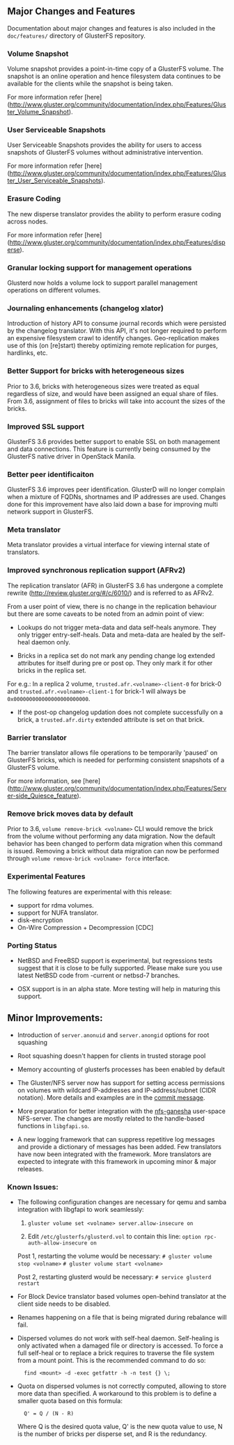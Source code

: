 ## Major Changes and Features

Documentation about major changes and features is also included in the `doc/features/` directory of GlusterFS repository.

### Volume Snapshot

Volume snapshot provides a point-in-time copy of a GlusterFS volume. The snapshot is an online operation and hence filesystem data continues to be available for the clients while the snapshot is being taken.

For more information refer [here]
(http://www.gluster.org/community/documentation/index.php/Features/Gluster_Volume_Snapshot).

### User Serviceable Snapshots

User Serviceable Snapshots provides the ability for users to access snapshots of GlusterFS volumes without administrative intervention.

For more information refer [here]
(http://www.gluster.org/community/documentation/index.php/Features/Gluster_User_Serviceable_Snapshots).

### Erasure Coding

The new disperse translator provides the ability to perform erasure coding across nodes.

For more information refer [here]
(http://www.gluster.org/community/documentation/index.php/Features/disperse).

### Granular locking support for management operations

Glusterd now holds a volume lock to support parallel management operations on different volumes.

### Journaling enhancements (changelog xlator)

Introduction of history API to consume journal records which were persisted by the changelog translator. With this API, it's not longer required to perform an expensive
filesystem crawl to identify changes. Geo-replication makes use of this (on [re]start) thereby optimizing remote replication for purges, hardlinks, etc.

### Better Support for bricks with heterogeneous sizes

Prior to 3.6, bricks with heterogeneous sizes were treated as equal regardless of size, and would have been assigned an equal share of files. From 3.6, assignment of files to bricks will take into account the sizes of the bricks.

### Improved SSL support

GlusterFS 3.6 provides better support to enable SSL on both management and data connections. This feature is currently being consumed by the GlusterFS native driver in OpenStack Manila.

### Better peer identificaiton
GlusterFS 3.6 improves peer identification. GlusterD will no longer complain when a mixture of FQDNs, shortnames and IP addresses are used. Changes done for this improvement have also laid down a base for improving multi network support in GlusterFS.

### Meta translator

Meta translator provides a virtual interface for viewing internal state of translators.

### Improved synchronous replication support (AFRv2)

The replication translator (AFR) in GlusterFS 3.6 has undergone a complete rewrite (http://review.gluster.org/#/c/6010/) and is referred to as AFRv2.

From a user point of view, there is no change in the replication behaviour but there are some caveats to be noted from an admin point of view:

- Lookups do not trigger meta-data and data self-heals anymore. They only trigger entry-self-heals. Data and meta-data are healed by the self-heal daemon only.

- Bricks in a replica set do not mark any pending change log extended attributes for itself during pre or post op. They only mark it for other bricks in the replica set.

For e.g.:
In a replica 2 volume, `trusted.afr.<volname>-client-0` for brick-0 and `trusted.afr.<volname>-client-1` for brick-1  will always be `0x000000000000000000000000`.

- If the post-op changelog updation does not complete successfully on a brick, a `trusted.afr.dirty` extended attribute is set on that brick.

### Barrier translator
The barrier translator allows file operations to be temporarily 'paused' on GlusterFS bricks, which is needed for performing consistent snapshots of a GlusterFS volume.

For more information, see [here] (http://www.gluster.org/community/documentation/index.php/Features/Server-side_Quiesce_feature).

### Remove brick moves data by default

Prior to 3.6, `volume remove-brick <volname>` CLI would remove the brick from the volume without performing any data migration. Now the default behavior has been changed to perform data migration when this command is issued. Removing a brick without data migration can now be performed through `volume remove-brick <volname> force` interface.

### Experimental Features

The following features are experimental with this release:

- support for rdma volumes.
- support for NUFA translator.
- disk-encryption
- On-Wire Compression + Decompression [CDC]

### Porting Status

- NetBSD and FreeBSD support is experimental, but regressions tests suggest that it is close to be fully supported. Please make sure you use latest NetBSD code from -current or netbsd-7 branches.

- OSX support is in an alpha state. More testing will help in maturing this support.

## Minor Improvements:

- Introduction of `server.anonuid` and `server.anongid` options for root squashing

- Root squashing doesn't happen for clients in trusted storage pool

- Memory accounting of glusterfs processes has been enabled by default

- The Gluster/NFS server now has support for setting access permissions on volumes with wildcard IP-addresses and IP-address/subnet (CIDR notation). More details and examples are in the [commit message](http://review.gluster.org/7485).

- More preparation for better integration with the [nfs-ganesha](http://nfs-ganesha.github.com/) user-space NFS-server. The changes are mostly related to the handle-based functions in `libgfapi.so`.

- A new logging framework that can suppress repetitive log messages and provide a dictionary of messages has been added. Few translators have now been integrated with the framework. More translators are expected to integrate with this framework in upcoming minor & major releases.

### Known Issues:
- The following configuration changes are necessary for qemu and samba integration with libgfapi to work seamlessly:

    1. `gluster volume set <volname> server.allow-insecure on`

    2. Edit `/etc/glusterfs/glusterd.vol` to contain this line:
        `option rpc-auth-allow-insecure on`

    Post 1, restarting the volume would be necessary:
        `# gluster volume stop <volname>`
        `# gluster volume start <volname>`

    Post 2, restarting glusterd would be necessary:
        `# service glusterd restart`

- For Block Device translator based volumes open-behind translator at the client side needs to be disabled.

- Renames happening on a file that is being migrated during rebalance will fail.

- Dispersed volumes do not work with self-heal daemon. Self-healing is only activated when a damaged file or directory is accessed. To force a full self-heal or to replace a brick requires to traverse the file system from a mount point. This is the recommended command to do so:

        find <mount> -d -exec getfattr -h -n test {} \;

- Quota on dispersed volumes is not correctly computed, allowing to store more data than specified. A workaround to this problem is to define a smaller quota based on this formula:

        Q' = Q / (N - R)

    Where Q is the desired quota value, Q' is the new quota value to use, N is the number of bricks per disperse set, and R is the redundancy.
